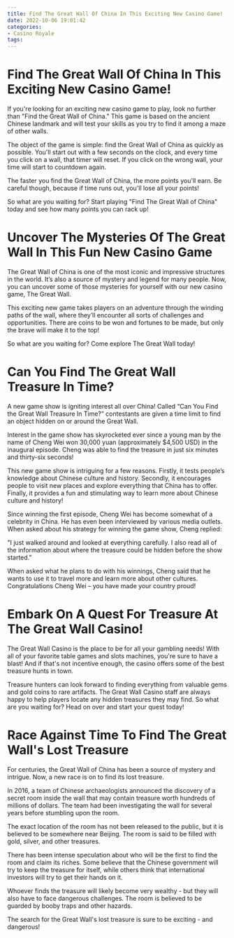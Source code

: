 ```yaml
---
title: Find The Great Wall Of China In This Exciting New Casino Game!
date: 2022-10-06 19:01:42
categories:
- Casino Royale
tags:
---
```



#  Find The Great Wall Of China In This Exciting New Casino Game!

If you're looking for an exciting new casino game to play, look no further than "Find the Great Wall of China." This game is based on the ancient Chinese landmark and will test your skills as you try to find it among a maze of other walls.

The object of the game is simple: find the Great Wall of China as quickly as possible. You'll start out with a few seconds on the clock, and every time you click on a wall, that timer will reset. If you click on the wrong wall, your time will start to countdown again.

The faster you find the Great Wall of China, the more points you'll earn. Be careful though, because if time runs out, you'll lose all your points!

So what are you waiting for? Start playing "Find The Great Wall of China" today and see how many points you can rack up!

#  Uncover The Mysteries Of The Great Wall In This Fun New Casino Game

The Great Wall of China is one of the most iconic and impressive structures in the world. It’s also a source of mystery and legend for many people. Now, you can uncover some of those mysteries for yourself with our new casino game, The Great Wall.

This exciting new game takes players on an adventure through the winding paths of the wall, where they’ll encounter all sorts of challenges and opportunities. There are coins to be won and fortunes to be made, but only the brave will make it to the top!

So what are you waiting for? Come explore The Great Wall today!

#  Can You Find The Great Wall Treasure In Time?

A new game show is igniting interest all over China! Called “Can You Find the Great Wall Treasure In Time?” contestants are given a time limit to find an object hidden on or around the Great Wall.

Interest in the game show has skyrocketed ever since a young man by the name of Cheng Wei won 30,000 yuan (approximately $4,500 USD) in the inaugural episode. Cheng was able to find the treasure in just six minutes and thirty-six seconds!

This new game show is intriguing for a few reasons. Firstly, it tests people’s knowledge about Chinese culture and history. Secondly, it encourages people to visit new places and explore everything that China has to offer. Finally, it provides a fun and stimulating way to learn more about Chinese culture and history!

Since winning the first episode, Cheng Wei has become somewhat of a celebrity in China. He has even been interviewed by various media outlets. When asked about his strategy for winning the game show, Cheng replied:

"I just walked around and looked at everything carefully. I also read all of the information about where the treasure could be hidden before the show started."

When asked what he plans to do with his winnings, Cheng said that he wants to use it to travel more and learn more about other cultures. Congratulations Cheng Wei – you have made your country proud!

#   Embark On A Quest For Treasure At The Great Wall Casino!

The Great Wall Casino is the place to be for all your gambling needs! With all of your favorite table games and slots machines, you're sure to have a blast! And if that's not incentive enough, the casino offers some of the best treasure hunts in town.

Treasure hunters can look forward to finding everything from valuable gems and gold coins to rare artifacts. The Great Wall Casino staff are always happy to help players locate any hidden treasures they may find. So what are you waiting for? Head on over and start your quest today!

#  Race Against Time To Find The Great Wall's Lost Treasure

For centuries, the Great Wall of China has been a source of mystery and intrigue. Now, a new race is on to find its lost treasure.

In 2016, a team of Chinese archaeologists announced the discovery of a secret room inside the wall that may contain treasure worth hundreds of millions of dollars. The team had been investigating the wall for several years before stumbling upon the room.

The exact location of the room has not been released to the public, but it is believed to be somewhere near Beijing. The room is said to be filled with gold, silver, and other treasures.

There has been intense speculation about who will be the first to find the room and claim its riches. Some believe that the Chinese government will try to keep the treasure for itself, while others think that international investors will try to get their hands on it.

Whoever finds the treasure will likely become very wealthy - but they will also have to face dangerous challenges. The room is believed to be guarded by booby traps and other hazards.

The search for the Great Wall's lost treasure is sure to be exciting - and dangerous!